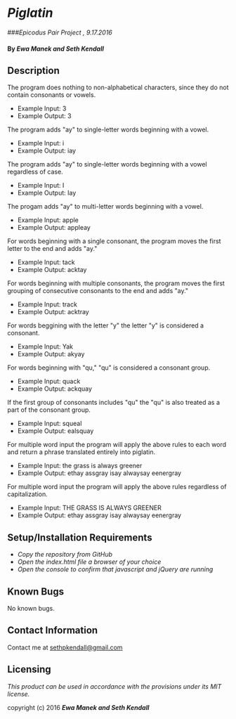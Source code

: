 # _Piglatin_
###_Epicodus Pair Project , 9.17.2016_

#### By _Ewa Manek and Seth Kendall_

## Description

The program does nothing to non-alphabetical characters, since they do not contain consonants or vowels.
* Example Input: 3
* Example Output: 3

The program adds "ay" to single-letter words beginning with a vowel.
* Example Input: i
* Example Output: iay

The program adds "ay" to single-letter words beginning with a vowel regardless of case.
* Example Input: I
* Example Output: Iay

The progam adds "ay" to multi-letter words beginning with a vowel.
* Example Input: apple
* Example Output: appleay

For words beginning with a single consonant, the program moves the first letter to the end and adds "ay."
* Example Input: tack
* Example Output: acktay

For words beginning with multiple consonants, the program moves the first grouping of consecutive consonants to the end and adds "ay."
* Example Input: track
* Example Output: acktray

For words beggining with the letter "y" the letter "y" is considered a consonant.
* Example Input: Yak
* Example Output: akyay

For words beginning with "qu," "qu" is considered a consonant group.
* Example Input: quack
* Example Output: ackquay

If the first group of consonants includes "qu" the "qu" is also treated as a part of the consonant group.
* Example Input: squeal
* Example Output: ealsquay

For multiple word input the program will apply the above rules to each word and return a phrase translated entirely into piglatin.
* Example Input: the grass is always greener
* Example Output: ethay assgray isay alwaysay eenergray

For multiple word input the program will apply the above rules regardless of capitalization.
* Example Input: THE GRASS IS ALWAYS GREENER
* Example Output: ethay assgray isay alwaysay eenergray

## Setup/Installation Requirements

* _Copy the repository from GitHub_
* _Open the index.html file a browser of your choice_
* _Open the console to confirm that javascript and jQuery are running_

## Known Bugs
No known bugs.

## Contact Information
Contact me at sethpkendall@gmail.com

## Licensing

*This product can be used in accordance with the provisions under its MIT license.*

copyright (c) 2016 **_Ewa Manek and Seth Kendall_**
